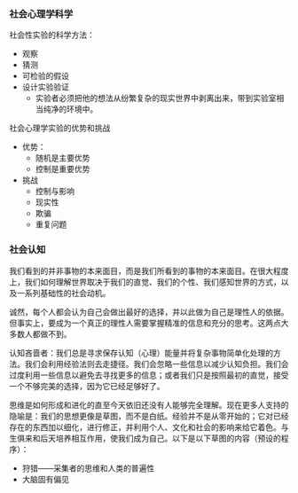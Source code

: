 ### 社会心理学科学

社会性实验的科学方法：
- 观察
- 猜测
- 可检验的假设
- 设计实验验证
	- 实验者必须把他的想法从纷繁复杂的现实世界中剥离出来，带到实验室相当纯净的环境中。

社会心理学实验的优势和挑战
- 优势：
	- 随机是主要优势
	- 控制是重要优势
- 挑战
	- 控制与影响
	- 现实性
	- 欺骗
	- 重复问题

### 社会认知
我们看到的并非事物的本来面目，而是我们所看到的事物的本来面目。在很大程度上，我们如何理解世界取决于我们的直觉、我们的个性、我们感知世界的方式，以及一系列基础性的社会动机。

诚然，每个人都会认为自己会做出最好的选择，并以此做为自己是理性人的依据。但事实上，要成为一个真正的理性人需要掌握精准的信息和充分的思考。这两点大多数人都做不到。

认知吝啬者：我们总是寻求保存认知（心理）能量并将复杂事物简单化处理的方法。我们会利用经验法则去走捷径。我们会忽略一些信息以减少认知负担。我们会过度利用一些信息以避免去寻找更多的信息；或者我们只是按照最初的直觉，接受一个不够完美的选择，因为它已经足够好了。

思维是如何形成和进化的直至今天依旧还没有人能够完全理解。现在更多人支持的隐喻是：我们的思想更像是草图，而不是白纸。经验并不是从零开始的；它对已经存在的东西加以细化，进行修正，并利用个人、文化和社会的影响来给它着色。与生俱来和后天培养相互作用，使我们成为自己。以下是以下草图的内容（预设的程序）：
- 狩猎——采集者的思维和人类的普遍性
- 大脑固有偏见